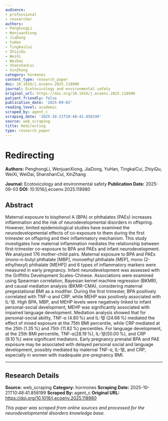 ```yaml
---
audience:
- professional
- researcher
authors:
- PenghongLi
- WenjuanXiong
- JiaDong
- YuHan
- TingkaiCui
- ZhiyiQu
- WeiXi
- WeiDai
- ShanshanCui
- XinZhang
category: hormones
content_type: research_paper
doi: 10.1016/j.ecoenv.2025.118980
journal: Ecotoxicology and environmental safety
original_url: https://doi.org/10.1016/j.ecoenv.2025.118980
patient_friendly: false
publication_date: '2025-09-03'
reading_level: academic
scraped_by: agent_c
scraping_date: '2025-10-21T10:48:41.858199'
source: web_scraping
title: Redirecting
type: research_paper
---
```

# Redirecting

**Authors:** PenghongLi, WenjuanXiong, JiaDong, YuHan, TingkaiCui, ZhiyiQu, WeiXi, WeiDai, ShanshanCui, XinZhang

**Journal:** Ecotoxicology and environmental safety
**Publication Date:** 2025-09-03
**DOI:** 10.1016/j.ecoenv.2025.118980

## Abstract

Maternal exposure to bisphenol A (BPA) or phthalates (PAEs) increases inflammation and the risk of neurodevelopmental disorders in offspring. However, limited epidemiological studies have examined the neurodevelopmental effects of co-exposure to them during the first trimester on offspring and their inflammatory mechanism. This study investigates how maternal inflammation mediates the relationship between first-trimester co-exposure to BPA and PAEs and infant neurodevelopment.
We analyzed 176 mother-child pairs. Maternal exposure to BPA and PAEs (mono-n-butyl phthalate [MBP], monoethyl phthalate [MEP], mono (2-ethylhexyl) phthalate [MEHP]) and 6 types of inflammatory markers were measured in early pregnancy. Infant neurodevelopment was assessed with the Griffiths Development Scales-Chinese. Associations were examined using Spearman correlation, Bayesian kernel machine regression (BKMR), and causal mediation analysis (BKMR-CMA), considering maternal pregestational BMI as a modifier.
During the first trimester, BPA positively correlated with TNF-ɑ and CRP, while MEHP was positively associated with IL-1β. High BPA, MBP, and MEHP levels were negatively linked to infant personal-social development, MEHP was significantly associated with impaired language development. Mediation analysis showed that for personal-social ability, TNF-ɑ (4.80 %) and IL-1β (24.68 %) mediated the effect of mixed exposure at the 75th BMI percentile, while CRP mediated at the 25th (1.35 %) and 75th (11.82 %) percentiles. For language development, at the 25th BMI percentile, TNF-ɑ(28.19 %), IL-1β(50.00 %), and CRP (9.10 %) were significant mediators.
Early pregnancy prenatal BPA and PAE exposure may be associated with delayed personal social and language development, possibly mediated by maternal TNF-ɑ, IL-1β, and CRP, especially in women with inadequate pre-pregnancy BMI.

---

## Research Details

**Source:** web_scraping
**Category:** hormones
**Scraping Date:** 2025-10-21T10:48:41.858199
**Scraped By:** agent_c
**Original URL:** https://doi.org/10.1016/j.ecoenv.2025.118980

*This paper was scraped from online sources and processed for the neurodevelopmental disorders knowledge base.*